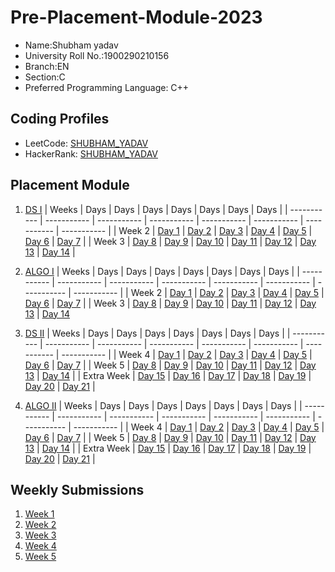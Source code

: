 # Pre-Placement-Module-2023

- Name:Shubham yadav
- University Roll No.:1900290210156
- Branch:EN
- Section:C
- Preferred Programming Language: C++

## Coding Profiles
- LeetCode: [SHUBHAM_YADAV](https://leetcode.com/Shubham_123466)
- HackerRank: [SHUBHAM_YADAV](https://www.hackerrank.com/shubham_1923en12)

## Placement Module
1. [DS I](https://github.com/Shubh75056/Pre-Placement-Module-2023/tree/main/DS%20I)
    | Weeks | Days | Days | Days | Days | Days | Days | Days |
    | ----------- | ----------- | ----------- | ----------- | ----------- | ----------- | ----------- | ----------- | 
    | Week 2 | [Day 1](https://github.com/Shubh75056/Pre-Placement-Module-2023/tree/main/DS%20I/Day%201) | [Day 2](https://github.com/Shubh75056/Pre-Placement-Module-2023/tree/main/DS%20I/Day%202) | [Day 3](https://github.com/Shubh75056/Pre-Placement-Module-2023/tree/main/DS%20I/Day%203) | [Day 4](https://github.com/Shubh75056/Pre-Placement-Module-2023/tree/main/DS%20I/Day%204) | [Day 5](https://github.com/Shubh75056/Pre-Placement-Module-2023/tree/main/DS%20I/Day%205) | [Day 6](https://github.com/Shubh75056/Pre-Placement-Module-2023/tree/main/DS%20I/Day%206) | [Day 7](https://github.com/Shubh75056/Pre-Placement-Module-2023/tree/main/DS%20I/Day%207) |
    | Week 3 | [Day 8](https://github.com/Shubh75056/Pre-Placement-Module-2023/tree/main/DS%20I/Day%208) | [Day 9](https://github.com/Shubh75056/Pre-Placement-Module-2023/tree/main/DS%20I/Day%209) | [Day 10](https://github.com/Shubh75056/Pre-Placement-Module-2023/tree/main/DS%20I/Day%2010) | [Day 11](https://github.com/Shubh75056/Pre-Placement-Module-2023/tree/main/DS%20I/Day%2011) | [Day 12](https://github.com/Shubh75056/Pre-Placement-Module-2023/tree/main/DS%20I/Day%2012) | [Day 13](https://github.com/Shubh75056/Pre-Placement-Module-2023/tree/main/DS%20I/Day%2013) | [Day 14](https://github.com/Shubh75056/Pre-Placement-Module-2023/tree/main/DS%20I/Day%2014) |
    
2. [ALGO I](https://github.com/Shubh75056/Pre-Placement-Module-2023/tree/main/ALGO%20I)
    | Weeks | Days | Days | Days | Days | Days | Days | Days |
    | ----------- | ----------- | ----------- | ----------- | ----------- | ----------- | ----------- | ----------- |
    | Week 2 | [Day 1](https://github.com/Shubh75056/Pre-Placement-Module-2023/tree/main/ALGO%20I/Day%201) | [Day 2](https://github.com/Shubh75056/Pre-Placement-Module-2023/tree/main/ALGO%20I/Day%202) | [Day 3](https://github.com/Shubh75056/Pre-Placement-Module-2023/tree/main/ALGO%20I/Day%203) | [Day 4](https://github.com/Shubh75056/Pre-Placement-Module-2023/tree/main/ALGO%20I/Day%204) | [Day 5](https://github.com/Shubh75056/Pre-Placement-Module-2023/tree/main/ALGO%20I/Day%205) | [Day 6](https://github.com/Shubh75056/Pre-Placement-Module-2023/tree/main/ALGO%20I/Day%206) | [Day 7](https://github.com/Shubh75056/Pre-Placement-Module-2023/tree/main/ALGO%20I/Day%207) |
    | Week 3 | [Day 8](https://github.com/Shubh75056/Pre-Placement-Module-2023/tree/main/ALGO%20I/Day%208) | [Day 9](https://github.com/Shubh75056/Pre-Placement-Module-2023/tree/main/ALGO%20I/Day%209) | [Day 10](https://github.com/Shubh75056/Pre-Placement-Module-2023/tree/main/ALGO%20I/Day%2010) | [Day 11](https://github.com/Shubh75056/Pre-Placement-Module-2023/tree/main/ALGO%20I/Day%2011) | [Day 12](https://github.com/Shubh75056/Pre-Placement-Module-2023/tree/main/ALGO%20I/Day%2012) | [Day 13](https://github.com/Shubh75056/Pre-Placement-Module-2023/tree/main/ALGO%20I/Day%2013) | [Day 14](https://github.com/Shubh75056/Pre-Placement-Module-2023/tree/main/ALGO%20I/Day%2014)  
    
3. [DS II](https://github.com/Shubh75056/Pre-Placement-Module-2023/tree/main/DS%20II)
    | Weeks | Days | Days | Days | Days | Days | Days | Days |
    | ----------- | ----------- | ----------- | ----------- | ----------- | ----------- | ----------- | ----------- |
    | Week 4 | [Day 1](https://github.com/Shubh75056/Pre-Placement-Module-2023/tree/main/DS%20II/Day%201) | [Day 2](https://github.com/Shubh75056/Pre-Placement-Module-2023/tree/main/DS%20II/Day%202) | [Day 3](https://github.com/Shubh75056/Pre-Placement-Module-2023/tree/main/DS%20II/Day%203) | [Day 4](https://github.com/Shubh75056/Pre-Placement-Module-2023/tree/main/DS%20II/Day%204) | [Day 5](https://github.com/Shubh75056/Pre-Placement-Module-2023/tree/main/DS%20II/Day%205) | [Day 6](https://github.com/Shubh75056/Pre-Placement-Module-2023/tree/main/DS%20II/Day%206) | [Day 7](https://github.com/Shubh75056/Pre-Placement-Module-2023/tree/main/DS%20II/Day%207) | 
    | Week 5 | [Day 8](https://github.com/Shubh75056/Pre-Placement-Module-2023/tree/main/DS%20II/Day%208) | [Day 9](https://github.com/Shubh75056/Pre-Placement-Module-2023/tree/main/DS%20II/Day%209) | [Day 10](https://github.com/Shubh75056/Pre-Placement-Module-2023/tree/main/DS%20II/Day%2010) | [Day 11](https://github.com/Shubh75056/Pre-Placement-Module-2023/tree/main/DS%20II/Day%2011) | [Day 12](https://github.com/Shubh75056/Pre-Placement-Module-2023/tree/main/DS%20II/Day%2012) | [Day 13](https://github.com/Shubh75056/Pre-Placement-Module-2023/tree/main/DS%20II/Day%2013) | [Day 14](https://github.com/Shubh75056/Pre-Placement-Module-2023/tree/main/DS%20II/Day%2014) |
    | Extra Week | [Day 15](https://github.com/Shubh75056/Pre-Placement-Module-2023/tree/main/DS%20II/Day%2015) | [Day 16](https://github.com/Shubh75056/Pre-Placement-Module-2023/tree/main/DS%20II/Day%2016) | [Day 17](https://github.com/Shubh75056/Pre-Placement-Module-2023/tree/main/DS%20II/Day%2017) | [Day 18](https://github.com/Shubh75056/Pre-Placement-Module-2023/tree/main/DS%20II/Day%2018) | [Day 19](https://github.com/Shubh75056/Pre-Placement-Module-2023/tree/main/DS%20II/Day%2019) | [Day 20](https://github.com/Shubh75056/Pre-Placement-Module-2023/tree/main/DS%20II/Day%2020) | [Day 21](https://github.com/Shubh75056/Pre-Placement-Module-2023/tree/main/DS%20II/Day%2021) |
    
4. [ALGO II](https://github.com/Shubh75056/Pre-Placement-Module-2023/tree/main/ALGO%20II)
    | Weeks | Days | Days | Days | Days | Days | Days | Days |
    | ----------- | ----------- | ----------- | ----------- | ----------- | ----------- | ----------- | ----------- |
    | Week 4 | [Day 1](https://github.com/Shubh75056/Pre-Placement-Module-2023/tree/main/ALGO%20II/Day%201) | [Day 2](https://github.com/Shubh75056/Pre-Placement-Module-2023/tree/main/ALGO%20II/Day%202) | [Day 3](https://github.com/Shubh75056/Pre-Placement-Module-2023/tree/main/ALGO%20II/Day%203) | [Day 4](https://github.com/Shubh75056/Pre-Placement-Module-2023/tree/main/ALGO%20II/Day%204) | [Day 5](https://github.com/Shubh75056/Pre-Placement-Module-2023/tree/main/ALGO%20II/Day%205) | [Day 6](https://github.com/Shubh75056/Pre-Placement-Module-2023/tree/main/ALGO%20II/Day%206) | [Day 7](https://github.com/Shubh75056/Pre-Placement-Module-2023/tree/main/ALGO%20II/Day%207) |
    | Week 5 | [Day 8](https://github.com/Shubh75056/Pre-Placement-Module-2023/tree/main/ALGO%20II/Day%208) | [Day 9](https://github.com/Shubh75056/Pre-Placement-Module-2023/tree/main/ALGO%20II/Day%209) | [Day 10](https://github.com/Shubh75056/Pre-Placement-Module-2023/tree/main/ALGO%20II/Day%2010) | [Day 11](https://github.com/Shubh75056/Pre-Placement-Module-2023/tree/main/ALGO%20II/Day%2011) | [Day 12](https://github.com/Shubh75056/Pre-Placement-Module-2023/tree/main/ALGO%20II/Day%2012) | [Day 13](https://github.com/Shubh75056/Pre-Placement-Module-2023/tree/main/ALGO%20II/Day%2013) | [Day 14](https://github.com/Shubh75056/Pre-Placement-Module-2023/tree/main/ALGO%20II/Day%2014) |
    | Extra Week | [Day 15](https://github.com/Shubh75056/Pre-Placement-Module-2023/tree/main/ALGO%20II/Day%2015) | [Day 16](https://github.com/Shubh75056/Pre-Placement-Module-2023/tree/main/ALGO%20II/Day%2016) | [Day 17](https://github.com/Shubh75056/Pre-Placement-Module-2023/tree/main/ALGO%20II/Day%2017) | [Day 18](https://github.com/Shubh75056/Pre-Placement-Module-2023/tree/main/ALGO%20II/Day%2018) | [Day 19](https://github.com/Shubh75056/Pre-Placement-Module-2023/tree/main/ALGO%20II/Day%2019) | [Day 20](https://github.com/Shubh75056/Pre-Placement-Module-2023/tree/main/ALGO%20II/Day%2020) | [Day 21](https://github.com/Shubh75056/Pre-Placement-Module-2023/tree/main/ALGO%20II/Day%2021) |

## Weekly Submissions
1. [Week 1](https://github.com/Shubh75056/Pre-Placement-Module-2023/tree/main/Weekly%20Submissions/Week%201)
2. [Week 2](https://github.com/Shubh75056/Pre-Placement-Module-2023/tree/main/Weekly%20Submissions/Week%202)
3. [Week 3](https://github.com/Shubh75056/Pre-Placement-Module-2023/tree/main/Weekly%20Submissions/Week%203)
4. [Week 4](https://github.com/Shubh75056/Pre-Placement-Module-2023/tree/main/Weekly%20Submissions/Week%204)
5. [Week 5](https://github.com/Shubh75056/Pre-Placement-Module-2023/tree/main/Weekly%20Submissions/Week%205)
